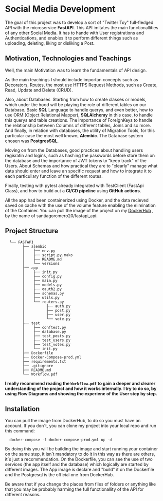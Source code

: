 # Social Media Development

 The goal of this project was to develop a sort of "Twitter Toy" full-fledged API with the microservice **FastAPI**.
 This API imitates the main functionallities of any other Social Media. It has to hande with User registrations and Authentications, and enables it to perform different things such as uploading, deleting, liking or disliking a Post.
 
## **Motivation, Technologies and Teachings**

Well, the main Motivation was to learn the fundamentals of API design.

As the main teachings I should include importan concepts such as Decorators, Routes, the most use HTTPS Request Methods, such as Create, Read, Update and Delete (CRUD).

Also, about Databases. Starting from how to create classes or models, which under the hood will be playing the role of different tables on our Database. Basic **SQL** Language to handle querys, and even better, how to use ORM (Object Relational Mapper), **SQLAlchemy** in this case, to handle this querys and table creations. The importance of ForeignKeys to handle the relationship between Columns of different tables, Joins and so more. And finally, in relation with databases, the utility of Migration Tools, for this particular case the most well known, **Alembic**. The Database system chosen was **PostgresSQL**.

Moving on from the Databases, good practices about handling users regisratin and logins, such as hashing the passwords before store them on the database and the importance of JWT tokens to "keep track" of the Users.
About Schemas and how practical they are to "clearly" manage what data should enter and leave an specific request and how to integrate it to each particullary function of the different routes.

Finally, testing with pytest already integrated with TestClient (FastApi Class), and how to build out a **CI/CD pipeline** using **GitHub actions**.

All the app had been containerized using Docker, and the data recieved saved on cache with the use of the volume feature enabling the elimination of the Container. You can pull the image of the project on my [DockerHub](https://hub.docker.com/repository/docker/santiagoromero20/fastapi_api) , by the name of santiagoromero20/fastapi_api.

## **Project Structure**

      └── FASTAPI
            ├── alembic
            │    ├── env.py
            │    ├── script.py.mako
            │    ├── README.md
            │    └── versions
            ├── app
            │    ├── init.py
            │    ├── config.py
            │    ├── main.py
            │    ├── models.py
            │    ├── oauth2.py
            │    ├── schemas.py
            │    ├── utils.py
            │    └── routers.py
            │          ├── auth.py
            │          ├── post.py
            │          ├── user.py
            │          └── vote.py
            ├── test
            │    ├── conftest.py   
            │    ├── database.py
            │    ├── test_posts.py
            │    ├── test_users.py
            │    ├── test_votes.py
            │    └── init.py
            ├── Dockerfile
            ├── Docker-Compose-prod.yml
            ├── requirements.txt
            ├── .gitignore
            ├── README.md
            └── Workflow.pdf


**I really recommend reading the `Workflow.pdf` to gain a deeper and clearer understanding of the project and how it works internally. I try to do so, by using Flow Diagrams and showing the experiene of the User step by step.**

## **Installation**

You can pull the image from DockerHub, to do so you must have an account. If you don´t, you can clone my project into your local repo and run this command:

      docker-compose -f docker-compose-prod.yml up -d


By doing this you will be building the image and start running your container on the same step, it isn´t mandatory to do it in this way as there are others, it´s just a recommendation. On the Dockerfile, you can see the use of two services (the app itself and the database) which logically are started by different images. The App image is declare and "build" it on the Dockerfile and the Postgresql is the official one from DockerHub. 

Be aware that if you change the places from files of folders or anything like that you may be probably harming the full functionallity of the API for different reasons. 